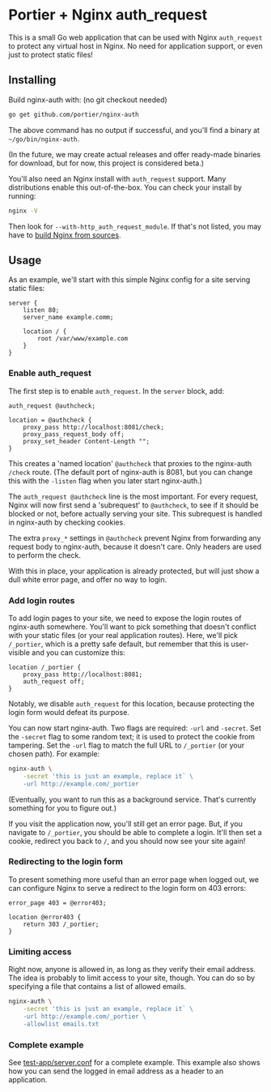 # Portier + Nginx auth_request

This is a small Go web application that can be used with Nginx `auth_request`
to protect any virtual host in Nginx. No need for application support, or even
just to protect static files!

## Installing

Build nginx-auth with: (no git checkout needed)

```sh
go get github.com/portier/nginx-auth
```

The above command has no output if successful, and you'll find a binary at
`~/go/bin/nginx-auth`.

(In the future, we may create actual releases and offer ready-made binaries for
download, but for now, this project is considered beta.)

You'll also need an Nginx install with `auth_request` support. Many
distributions enable this out-of-the-box. You can check your install by
running:

```sh
nginx -V
```

Then look for `--with-http_auth_request_module`. If that's not listed, you may
have to [build Nginx from sources](https://nginx.org/en/docs/configure.html).

## Usage

As an example, we'll start with this simple Nginx config for a site serving
static files:

```nginx
server {
	listen 80;
	server_name example.comm;

	location / {
		root /var/www/example.com
	}
}
```

### Enable auth_request

The first step is to enable `auth_request`. In the `server` block, add:

```nginx
auth_request @authcheck;

location = @authcheck {
	proxy_pass http://localhost:8081/check;
	proxy_pass_request_body off;
	proxy_set_header Content-Length "";
}
```

This creates a 'named location' `@authcheck` that proxies to the nginx-auth
`/check` route. (The default port of nginx-auth is 8081, but you can change
this with the `-listen` flag when you later start nginx-auth.)

The `auth_request @authcheck` line is the most important. For every request,
Nginx will now first send a 'subrequest' to `@authcheck`, to see if it should
be blocked or not, before actually serving your site. This subrequest is
handled in nginx-auth by checking cookies.

The extra `proxy_*` settings in `@authcheck` prevent Nginx from forwarding any
request body to nginx-auth, because it doesn't care. Only headers are used to
perform the check.

With this in place, your application is already protected, but will just show a
dull white error page, and offer no way to login.

### Add login routes

To add login pages to your site, we need to expose the login routes of
nginx-auth somewhere. You'll want to pick something that doesn't conflict with
your static files (or your real application routes). Here, we'll pick
`/_portier`, which is a pretty safe default, but remember that this is
user-visible and you can customize this:

```nginx
location /_portier {
	proxy_pass http://localhost:8081;
	auth_request off;
}
```

Notably, we disable `auth_request` for this location, because protecting the
login form would defeat its purpose.

You can now start nginx-auth. Two flags are required: `-url` and `-secret`. Set
the `-secret` flag to some random text; it is used to protect the cookie from
tampering. Set the `-url` flag to match the full URL to `/_portier` (or your
chosen path). For example:

```sh
nginx-auth \
	-secret 'this is just an example, replace it` \
	-url http://example.com/_portier
```

(Eventually, you want to run this as a background service. That's currently
something for you to figure out.)

If you visit the application now, you'll still get an error page. But, if you
navigate to `/_portier`, you should be able to complete a login. It'll then set
a cookie, redirect you back to `/`, and you should now see your site again!

### Redirecting to the login form

To present something more useful than an error page when logged out, we can
configure Nginx to serve a redirect to the login form on 403 errors:

```nginx
error_page 403 = @error403;

location @error403 {
	return 303 /_portier;
}
```

### Limiting access

Right now, anyone is allowed in, as long as they verify their email address.
The idea is probably to limit access to your site, though. You can do so by
specifying a file that contains a list of allowed emails.

```sh
nginx-auth \
	-secret 'this is just an example, replace it` \
	-url http://example.com/_portier \
	-allowlist emails.txt
```

### Complete example

See [test-app/server.conf](./test-app/server.conf) for a complete example. This
example also shows how you can send the logged in email address as a header to
an application.
